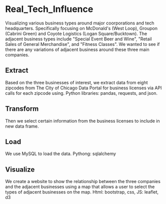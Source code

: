 # Real_Tech_Influence
Visualizing various business types around major coorporations and tech headquarters. Specifically focusing on McDonald's (West Loop), Groupon (Cabrini Green) and Coyote Logistics (Logan Square/Bucktown). The adjacent business types include "Special Event Beer and Wine", "Retail Sales of General Merchandise", and "Fitness Classes". We wanted to see if there are any variations of adjacent business around these three main companies. 

## Extract
Based on the three businesses of interest, we extract data from eight zipcodes from The City of Chicago Data Portal for business licenses via API calls for each zipcode using. Python libraries: pandas, requests, and json.

## Transform
Then we select certain information from the business licenses to include in new data frame.

## Load
We use MySQL to load the data. Pythong: sqlalchemy

## Visualize
We create a website to show the relationship between the three companies and the adjacent businesses using a map that allows a user to select the types of adjacent businesses on the map. Html: bootstrap, css, JS: leaflet, d3


